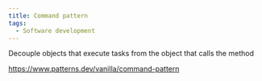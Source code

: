 ```yaml
---
title: Command pattern
tags:
  - Software development
---
```


Decouple objects that execute tasks from the object that calls the method

https://www.patterns.dev/vanilla/command-pattern
